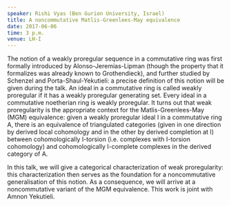 ```yaml
---
speaker: Rishi Vyas (Ben Gurion University, Israel)
title: A noncommutative Matlis-Greenlees-May equivalence
date: 2017-06-06
time: 3 p.m.
venue: LH-I
---
```

The notion of a weakly proregular sequence in a commutative ring was first
formally introduced by Alonso-Jeremias-Lipman (though the property that it
formalizes was already known to Grothendieck), and further studied by
Schenzel and Porta-Shaul-Yekutieli: a precise definition of this notion
will be given during the talk. An ideal in a commutative ring is called
weakly proregular if it has a weakly proregular generating set.  Every
ideal in a commutative noetherian ring is weakly proregular.
It turns out that weak proregularity is the appropriate context for the
Matlis-Greenlees-May (MGM) equivalence: given a weakly proregular ideal I
in a commutative ring A, there is an equivalence of triangulated
categories (given in one direction by derived local cohomology and in the
other by derived completion at I) between cohomologically I-torsion (i.e.
complexes with I-torsion cohomology) and cohomologically I-complete
complexes in the derived category of A.

In this talk, we will give a categorical characterization of weak
proregularity: this characterization then serves as the foundation for a
noncommutative generalisation of this notion. As a consequence, we will
arrive at a noncommutative variant of the MGM equivalence. This work is
joint with Amnon Yekutieli.
